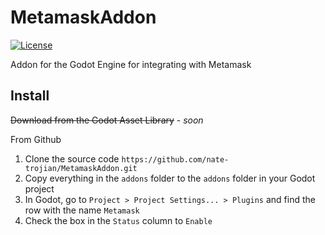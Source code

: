 # MetamaskAddon
[![License](https://img.shields.io/badge/License-Apache_2.0-blue.svg)](https://opensource.org/licenses/Apache-2.0)

Addon for the Godot Engine for integrating with Metamask

## Install
~~Download from the Godot Asset Library~~ - _soon_

From Github

1. Clone the source code `https://github.com/nate-trojian/MetamaskAddon.git`
2. Copy everything in the `addons` folder to the `addons` folder in your Godot project
3. In Godot, go to `Project > Project Settings... > Plugins` and find the row with the name `Metamask`
4. Check the box in the `Status` column to `Enable`

